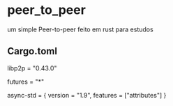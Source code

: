 # peer_to_peer
um simple Peer-to-peer feito em rust para estudos


## Cargo.toml 

<p>libp2p = "0.43.0"</p>
<p>futures = "*"</p>
<p>async-std = { version = "1.9", features = ["attributes"] }</p>
